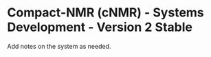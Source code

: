 # Compact-NMR (cNMR) - Systems Development - Version 2 Stable

Add notes on the system as needed. 
























